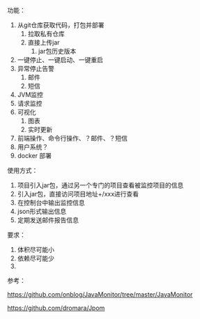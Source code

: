 功能：

1. 从git仓库获取代码，打包并部署
   1. 拉取私有仓库
   2. 直接上传jar
      1. jar包历史版本
2. 一键停止、一键启动、一键重启
3. 异常停止告警
   1. 邮件
   2. 短信
4. JVM监控
5. 请求监控
6. 可视化
   1. 图表
   2. 实时更新
7. 前端操作、命令行操作、？邮件、？短信
8. 用户系统？
9. docker 部署

使用方式：

1. 项目引入jar包，通过另一个专门的项目查看被监控项目的信息
2. 引入jar包，直接访问项目地址+/xxx进行查看
3. 在控制台中输出监控信息
4. json形式输出信息
5. 定期发送邮件报告信息

要求：

1. 体积尽可能小
2. 依赖尽可能少
3. 

参考：

https://github.com/onblog/JavaMonitor/tree/master/JavaMonitor

https://github.com/dromara/Jpom
